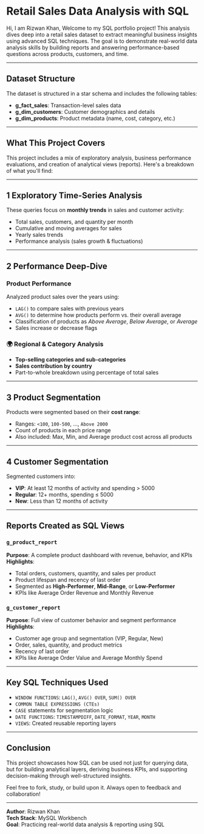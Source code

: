 #  Retail Sales Data Analysis with SQL

Hi, I am Rizwan Khan, Welcome to my SQL portfolio project! This analysis dives deep into a retail sales dataset to extract meaningful business insights using advanced SQL techniques. The goal is to demonstrate real-world data analysis skills by building reports and answering performance-based questions across products, customers, and time.

---

##  Dataset Structure

The dataset is structured in a star schema and includes the following tables:

- **g_fact_sales**: Transaction-level sales data
- **g_dim_customers**: Customer demographics and details
- **g_dim_products**: Product metadata (name, cost, category, etc.)

---

##  What This Project Covers

This project includes a mix of exploratory analysis, business performance evaluations, and creation of analytical views (reports). Here's a breakdown of what you'll find:

---

## 1 Exploratory Time-Series Analysis

These queries focus on **monthly trends** in sales and customer activity:

- Total sales, customers, and quantity per month
- Cumulative and moving averages for sales
- Yearly sales trends
- Performance analysis (sales growth & fluctuations)

---

## 2 Performance Deep-Dive

###  Product Performance

Analyzed product sales over the years using:

- `LAG()` to compare sales with previous years
- `AVG()` to determine how products perform vs. their overall average
- Classification of products as *Above Average*, *Below Average*, or *Average*
- Sales increase or decrease flags

### 🌍 Regional & Category Analysis

- **Top-selling categories and sub-categories**
- **Sales contribution by country**
- Part-to-whole breakdown using percentage of total sales

---

## 3 Product Segmentation

Products were segmented based on their **cost range**:

- Ranges: `<100`, `100-500`, ..., `Above 2000`
- Count of products in each price range
- Also included: Max, Min, and Average product cost across all products

---

## 4 Customer Segmentation

Segmented customers into:

- **VIP**: At least 12 months of activity and spending > 5000
- **Regular**: 12+ months, spending ≤ 5000
- **New**: Less than 12 months of activity

---

##  Reports Created as SQL Views

###  `g_product_report`

**Purpose**: A complete product dashboard with revenue, behavior, and KPIs  
**Highlights**:
- Total orders, customers, quantity, and sales per product
- Product lifespan and recency of last order
- Segmented as **High-Performer**, **Mid-Range**, or **Low-Performer**
- KPIs like Average Order Revenue and Monthly Revenue

###  `g_customer_report`

**Purpose**: Full view of customer behavior and segment performance  
**Highlights**:
- Customer age group and segmentation (VIP, Regular, New)
- Order, sales, quantity, and product metrics
- Recency of last order
- KPIs like Average Order Value and Average Monthly Spend

---

##  Key SQL Techniques Used

- `WINDOW FUNCTIONS`: `LAG()`, `AVG() OVER`, `SUM() OVER`
- `COMMON TABLE EXPRESSIONS (CTEs)`
- `CASE` statements for segmentation logic
- `DATE FUNCTIONS`: `TIMESTAMPDIFF`, `DATE_FORMAT`, `YEAR`, `MONTH`
- `VIEWS`: Created reusable reporting layers

---

##  Conclusion

This project showcases how SQL can be used not just for querying data, but for building analytical layers, deriving business KPIs, and supporting decision-making through well-structured insights.

Feel free to fork, study, or build upon it. Always open to feedback and collaboration!

---

**Author**: Rizwan Khan  
**Tech Stack**: MySQL Workbench  
**Goal**: Practicing real-world data analysis & reporting using SQL
